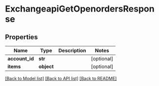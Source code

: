 # ExchangeapiGetOpenordersResponse

## Properties
Name | Type | Description | Notes
------------ | ------------- | ------------- | -------------
**account_id** | **str** |  | [optional] 
**items** | **object** |  | [optional] 

[[Back to Model list]](../README.md#documentation-for-models) [[Back to API list]](../README.md#documentation-for-api-endpoints) [[Back to README]](../README.md)

